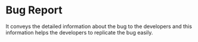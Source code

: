 <h1>Bug Report</h1>
It conveys the detailed information about the bug to the developers and this information helps the developers to replicate the bug easily.